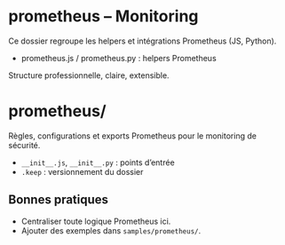 # prometheus – Monitoring

Ce dossier regroupe les helpers et intégrations Prometheus (JS, Python).
- prometheus.js / prometheus.py : helpers Prometheus

Structure professionnelle, claire, extensible.

# prometheus/

Règles, configurations et exports Prometheus pour le monitoring de sécurité.

- `__init__.js`, `__init__.py` : points d’entrée
- `.keep` : versionnement du dossier

## Bonnes pratiques
- Centraliser toute logique Prometheus ici.
- Ajouter des exemples dans `samples/prometheus/`.
